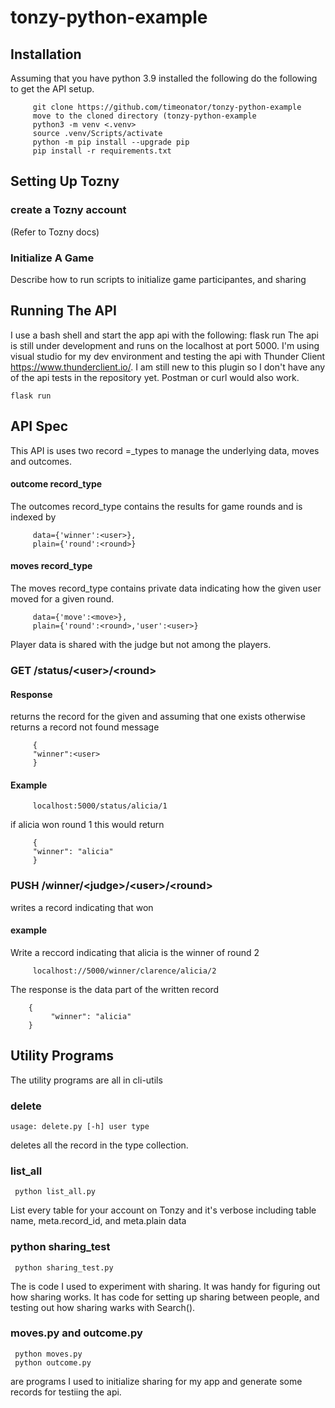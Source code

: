 # tonzy-python-example
## Installation
Assuming that you have python 3.9 installed the following do the following to get the API setup.
```
     git clone https://github.com/timeonator/tonzy-python-example
     move to the cloned directory (tonzy-python-example
     python3 -m venv <.venv>
     source .venv/Scripts/activate
     python -m pip install --upgrade pip
     pip install -r requirements.txt
```
## Setting Up Tozny

### create a Tozny account
(Refer to Tozny docs)
### Initialize A Game
Describe how to run scripts to initialize game participantes, and sharing

## Running The API
I use a bash shell and start the app api with the following:
     flask run
The api is still under development and runs on the localhost at port 5000. I'm using visual studio for my dev environment and testing the api with Thunder Client https://www.thunderclient.io/. I am still new to this plugin so I don't have any of the api tests in the repository yet. Postman or curl would also work.

    flask run
    
## API Spec
This API is uses two record =_types to manage the underlying data, moves and outcomes. 

#### outcome record_type
The outcomes record_type contains the results for game rounds and is indexed by <round>
```
     data={'winner':<user>},
     plain={'round':<round>}
```

#### moves record_type
The moves record_type contains private data indicating how the given user moved for a given round.
```
     data={'move':<move>},
     plain={'round':<round>,'user':<user>}
```

Player data is shared with the judge but not among the players.
     
### GET /status/\<user\>/\<round\>
#### Response
returns the record for the given <user> and <round> assuming that one exists otherwise returns a record not found message
```
     {
     "winner":<user>
     }
```
#### Example
```
     localhost:5000/status/alicia/1
```
if alicia won round 1 this would return
``` 
     {
     "winner": "alicia"
     }
```
### PUSH /winner/\<judge\>/\<user\>/\<round\>
writes a record indicating that <user> won <round>
#### example
Write a reccord indicating that alicia is the winner of round 2
```
     localhost://5000/winner/clarence/alicia/2
```
The response is the data part of the written record
 ```
     {
          "winner": "alicia"
     }
```
## Utility Programs
The utility programs are all in cli-utils

### delete
    usage: delete.py [-h] user type
deletes all the record in the type collection.

### list_all
     python list_all.py
List every table for your account on Tonzy and it's verbose including table name, meta.record_id, and meta.plain data

### python sharing_test
     python sharing_test.py
The is code I used to experiment with sharing. It was handy for figuring out how sharing works. It has code for setting up sharing between people, and testing out how sharing warks with Search().

### moves.py and outcome.py
     python moves.py
     python outcome.py
are programs I used to initialize sharing for my app and generate some records for testiing the api.



